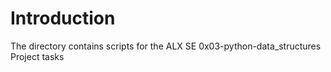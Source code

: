 # Introduction 

The directory contains scripts for the ALX SE 0x03-python-data_structures Project tasks

